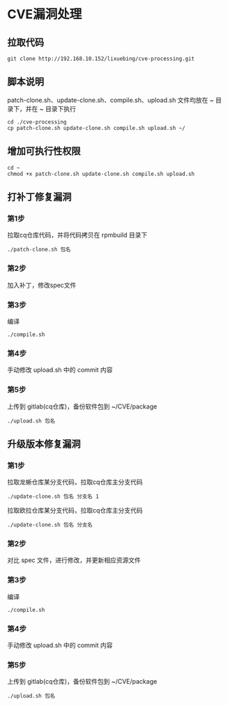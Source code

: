 # CVE漏洞处理

## 拉取代码

```
git clone http://192.168.10.152/lixuebing/cve-processing.git
```
## 脚本说明

patch-clone.sh、update-clone.sh、compile.sh、upload.sh 文件均放在 ~ 目录下，并在 ~ 目录下执行
```
cd ./cve-processing
cp patch-clone.sh update-clone.sh compile.sh upload.sh ~/
```

## 增加可执行性权限

```
cd ~
chmod +x patch-clone.sh update-clone.sh compile.sh upload.sh
```

## 打补丁修复漏洞

### 第1步
拉取cq仓库代码，并将代码拷贝在 rpmbuild 目录下
```
./patch-clone.sh 包名
```

### 第2步
加入补丁，修改spec文件

### 第3步
编译
```
./compile.sh
```

### 第4步
手动修改 upload.sh 中的 commit 内容

### 第5步
上传到 gitlab(cq仓库)，备份软件包到 ~/CVE/package
```
./upload.sh 包名
```

## 升级版本修复漏洞

### 第1步
拉取龙蜥仓库某分支代码，拉取cq仓库主分支代码
```
./update-clone.sh 包名 分支名 1
```
拉取欧拉仓库某分支代码，拉取cq仓库主分支代码
```
./update-clone.sh 包名 分支名
```

### 第2步
对比 spec 文件，进行修改，并更新相应资源文件

### 第3步
编译
```
./compile.sh
```

### 第4步
手动修改 upload.sh 中的 commit 内容

### 第5步
上传到 gitlab(cq仓库)，备份软件包到 ~/CVE/package
```
./upload.sh 包名
```